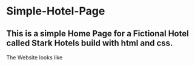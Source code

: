 # Simple-Hotel-Page
## This is a simple Home Page for a Fictional Hotel called Stark Hotels build with html and css.

The Website looks like

